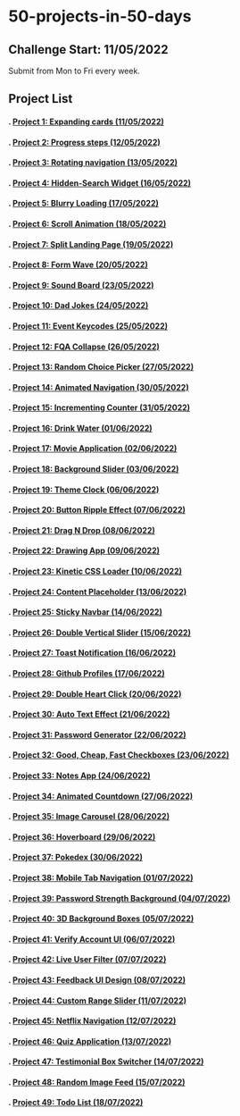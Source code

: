 # 50-projects-in-50-days

## Challenge Start: 11/05/2022
Submit from Mon to Fri every week.
## Project List
#### . [Project 1: Expanding cards (11/05/2022)](./01-expanding-cards)
#### . [Project 2: Progress steps (12/05/2022)](./02-progress-steps) 
#### . [Project 3: Rotating navigation (13/05/2022)](./03-rotating-navigation)
#### . [Project 4: Hidden-Search Widget (16/05/2022)](./04-hidden-search-widget)
#### . [Project 5: Blurry Loading (17/05/2022)](./05-blurry-loading)
#### . [Project 6: Scroll Animation (18/05/2022)](./06-scroll-animation)
#### . [Project 7: Split Landing Page (19/05/2022)](./07-split-landing-page)
#### . [Project 8: Form Wave (20/05/2022)](./08-form-wave)
#### . [Project 9: Sound Board (23/05/2022)](./09-sound-board)
#### . [Project 10: Dad Jokes (24/05/2022)](./10-dad-jokes)
#### . [Project 11: Event Keycodes (25/05/2022)](./11-event-keycodes)
#### . [Project 12: FQA Collapse (26/05/2022)](./12-faq-collapse)
#### . [Project 13: Random Choice Picker (27/05/2022)](./13-random-choice-picker)
#### . [Project 14: Animated Navigation (30/05/2022)](./14-animated-navigation)
#### . [Project 15: Incrementing Counter (31/05/2022)](./15-incrementing-counter)
#### . [Project 16: Drink Water (01/06/2022)](./16-drink-water)
#### . [Project 17: Movie Application (02/06/2022)](./17-movie-application)
#### . [Project 18: Background Slider (03/06/2022)](./18-background-slider)
#### . [Project 19: Theme Clock (06/06/2022)](./19-theme-clock)
#### . [Project 20: Button Ripple Effect (07/06/2022)](./20-button-ripple-effect)
#### . [Project 21: Drag N Drop (08/06/2022)](./21-drag-n-drop)
#### . [Project 22: Drawing App (09/06/2022)](./22-drawing-app)
#### . [Project 23: Kinetic CSS Loader (10/06/2022)](./23-kinetic-css-loader)
#### . [Project 24: Content Placeholder (13/06/2022)](./24-content-placeholder)
#### . [Project 25: Sticky Navbar (14/06/2022)](./25-sticky-navbar)
#### . [Project 26: Double Vertical Slider (15/06/2022)](./26-double-vertical-slider)
#### . [Project 27: Toast Notification (16/06/2022)](./27-toast-notification)
#### . [Project 28: Github Profiles (17/06/2022)](./28-github-profiles)
#### . [Project 29: Double Heart Click (20/06/2022)](./29-double-heart-click)
#### . [Project 30: Auto Text Effect (21/06/2022)](./30-auto-text-effect)
#### . [Project 31: Password Generator (22/06/2022)](./31-password-generator)
#### . [Project 32: Good, Cheap, Fast Checkboxes (23/06/2022)](./32-good-cheap-fast-checkboxes)
#### . [Project 33: Notes App (24/06/2022)](./33-notes-app)
#### . [Project 34: Animated Countdown (27/06/2022)](./34-animated-countdown)
#### . [Project 35: Image Carousel (28/06/2022)](./35-image-carousel)
#### . [Project 36: Hoverboard (29/06/2022)](./36-hoverboard)
#### . [Project 37: Pokedex (30/06/2022)](./37-pokedex)
#### . [Project 38: Mobile Tab Navigation (01/07/2022)](./38-mobile-tab-navigation)
#### . [Project 39: Password Strength Background (04/07/2022)](./39-password-strength-background)
#### . [Project 40: 3D Background Boxes (05/07/2022)](./40-3d-background-boxes)
#### . [Project 41: Verify Account UI (06/07/2022)](./41-verify-account-ui)
#### . [Project 42: Live User Filter (07/07/2022)](./42-live-user-filter)
#### . [Project 43: Feedback UI Design (08/07/2022)](./43-feedback-ui-design)
#### . [Project 44: Custom Range Slider (11/07/2022)](./44-custom-range-slider)
#### . [Project 45: Netflix Navigation (12/07/2022)](./45-netflix-navigation)
#### . [Project 46: Quiz Application (13/07/2022)](./46-quiz-app)
#### . [Project 47: Testimonial Box Switcher (14/07/2022)](./47-testimonial-box-switcher)
#### . [Project 48: Random Image Feed (15/07/2022)](./48-random-image-feed)
#### . [Project 49: Todo List (18/07/2022)](./49-todo-list)